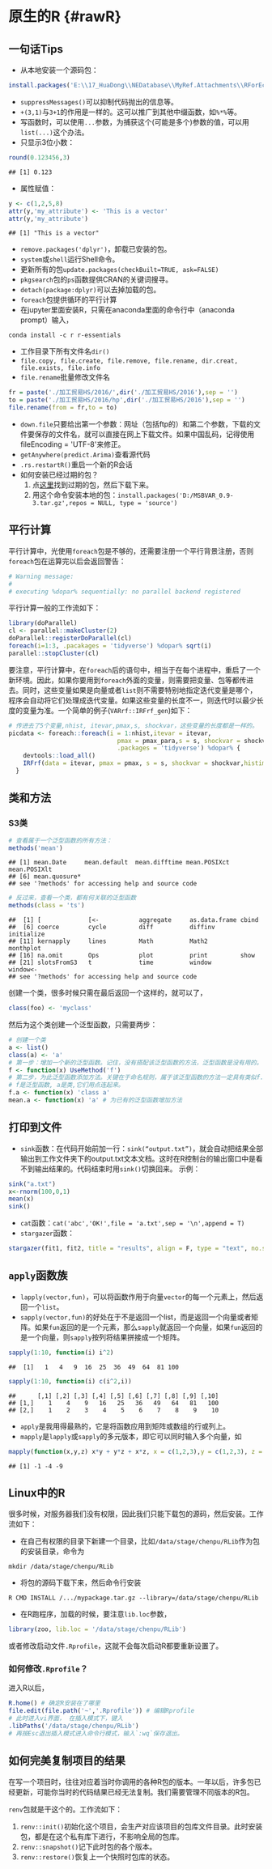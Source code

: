 

# 原生的R {#rawR}
## 一句话Tips
- 从本地安装一个源码包：

```r
install.packages('E:\\17_HuaDong\\NEDatabase\\MyRef.Attachments\\RForEconometrics/phtt_3.1.2.tar.gz',type = 'source',repos = NULL)
```
- `suppressMessages()`可以抑制代码抛出的信息等。
- `+(3,1)`与`3+1`的作用是一样的。这可以推广到其他中缀函数，如`%*%`等。
- 写函数时，可以使用`...`参数，为捕获这个(可能是多个)参数的值，可以用`list(...)`这个办法。
- 只显示3位小数：

```r
round(0.123456,3)
```

```
## [1] 0.123
```
- 属性赋值：

```r
y <- c(1,2,5,8)
attr(y,'my_attribute') <- 'This is a vector'
attr(y,'my_attribute')
```

```
## [1] "This is a vector"
```
- `remove.packages('dplyr')`，卸载已安装的包。
- `system`或`shell`运行Shell命令。
- 更新所有的包`update.packages(checkBuilt=TRUE, ask=FALSE)`
- `pkgsearch`包的`ps`函数提供CRAN的关键词搜寻。
- `detach(package:dplyr)`可以去掉加载的包。
- `foreach`包提供循环的平行计算
- 在jupyter里面安装R，只需在anaconda里面的命令行中（anaconda prompt）输入，
```
conda install -c r r-essentials
```

- 工作目录下所有文件名`dir()`
- `file.copy, file.create, file.remove, file.rename, dir.creat, file.exists, file.info`
- `file.rename`批量修改文件名

```r
fr = paste('./加工贸易HS/2016/',dir('./加工贸易HS/2016'),sep = '')
to = paste('./加工贸易HS/2016/hp',dir('./加工贸易HS/2016'),sep = '')
file.rename(from = fr,to = to)
```
- `down.file`只要给出第一个参数：网址（包括ftp的）和第二个参数，下载的文件要保存的文件名，就可以直接在网上下载文件。如果中国乱码，记得使用fileEncoding = 'UTF-8'来修正。
- `getAnywhere(predict.Arima)`查看源代码
- `.rs.restartR()`重启一个新的R会话
- 如何安装已经过期的包？
   1. 点[这里](https://cran.r-project.org/src/contrib/Archive/)找到过期的包，然后下载下来。
   2. 用这个命令安装本地的包：`install.packages('D:/MSBVAR_0.9-3.tar.gz',repos = NULL, type = 'source')`

## 平行计算
平行计算中，光使用`foreach`包是不够的，还需要注册一个平行背景注册，否则`foreach`包在运算完以后会返回警告：

```r
# Warning message:
#
# executing %dopar% sequentially: no parallel backend registered 
```

平行计算一般的工作流如下：

```r
library(doParallel)
cl <- parallel::makeCluster(2)
doParallel::registerDoParallel(cl)
foreach(i=1:3, .pacakages = 'tidyverse') %dopar% sqrt(i)
parallel::stopCluster(cl)
```

要注意，平行计算中，在`foreach`后的语句中，相当于在每个进程中，重启了一个新环境。因此，如果你要用到`foreach`外面的变量，则需要把变量、包等都传进去。同时，这些变量如果是向量或者`list`则不需要特别地指定迭代变量是哪个，程序会自动将它们处理成迭代变量。如果这些变量的长度不一，则迭代时以最少长度的变量为准。一个简单的例子(`VARrf::IRFrf_gen`)如下：

```r
# 传进去了5个变量,nhist, itevar,pmax,s, shockvar，这些变量的长度都是一样的。
picdata <- foreach::foreach(i = 1:nhist,itevar = itevar,
                              pmax = pmax_para,s = s, shockvar = shockvar,
                              .packages = 'tidyverse') %dopar% {
    devtools::load_all()
    IRFrf(data = itevar, pmax = pmax, s = s, shockvar = shockvar,histime = i)
  }
```


## 类和方法
### S3类

```r
# 查看属于一个泛型函数的所有方法：
methods('mean')
```

```
## [1] mean.Date     mean.default  mean.difftime mean.POSIXct  mean.POSIXlt 
## [6] mean.quosure*
## see '?methods' for accessing help and source code
```

```r
# 反过来，查看一个类，都有何关联的泛型函数
methods(class = 'ts')
```

```
##  [1] [             [<-           aggregate     as.data.frame cbind        
##  [6] coerce        cycle         diff          diffinv       initialize   
## [11] kernapply     lines         Math          Math2         monthplot    
## [16] na.omit       Ops           plot          print         show         
## [21] slotsFromS3   t             time          window        window<-     
## see '?methods' for accessing help and source code
```

创建一个类，很多时候只需在最后返回一个这样的，就可以了，

```r
class(foo) <- 'myclass'   
```
然后为这个类创建一个泛型函数，只需要两步：

```r
# 创建一个类
a <- list()
class(a) <- 'a'
# 第一步：增加一个新的泛型函数。记住，没有搭配该泛型函数的方法，泛型函数是没有用的。
f <- function(x) UseMethod('f') 
# 第二步，为此泛型函数添加方法。关键在于命名规则，属于该泛型函数的方法一定具有类似f.a格式的命名。
# f是泛型函数, a是类,它们用点连起来。
f.a <- function(x) 'class a'
mean.a <- function(x) 'a' # 为已有的泛型函数增加方法
```


## 打印到文件
- `sink`函数：在代码开始前加一行：`sink(“output.txt”)`，就会自动把结果全部输出到工作文件夹下的output.txt文本文档。这时在R控制台的输出窗口中是看不到输出结果的。代码结束时用`sink()`切换回来。 示例：

```r
sink("a.txt") 
x<-rnorm(100,0,1) 
mean(x) 
sink()
```

- `cat`函数：`cat('abc','OK!',file = 'a.txt',sep = '\n',append = T)`
- `stargazer`函数：

```r
stargazer(fit1, fit2, title = "results", align = F, type = "text", no.space = TRUE, out = "fit.html")
```

## `apply`函数族
- `lapply(vector,fun)`，可以将函数作用于向量`vector`的每一个元素上，然后返回一个`list`。
- `sapply(vector,fun)`的好处在于不是返回一个list，而是返回一个向量或者矩阵。如果`fun`返回的是一个元素，那么`sapply`就返回一个向量，如果`fun`返回的是一个向量，则`sapply`按列将结果拼接成一个矩阵。

```r
sapply(1:10, function(i) i^2)
```

```
##  [1]   1   4   9  16  25  36  49  64  81 100
```

```r
sapply(1:10, function(i) c(i^2,i))
```

```
##      [,1] [,2] [,3] [,4] [,5] [,6] [,7] [,8] [,9] [,10]
## [1,]    1    4    9   16   25   36   49   64   81   100
## [2,]    1    2    3    4    5    6    7    8    9    10
```
- `apply`是我用得最熟的，它是将函数应用到矩阵或数组的行或列上。
- `mapply`是`lapply`或`sapply`的多元版本，即它可以同时输入多个向量，如

```r
mapply(function(x,y,z) x*y + y*z + x*z, x = c(1,2,3),y = c(1,2,3), z = c(-1,-2,-3))
```

```
## [1] -1 -4 -9
```

## Linux中的R
很多时候，对服务器我们没有权限，因此我们只能下载包的源码，然后安装。工作流如下：
- 在自己有权限的目录下新建一个目录，比如`/data/stage/chenpu/RLib`作为包的安装目录，命令为
```
mkdir /data/stage/chenpu/RLib
```
- 将包的源码下载下来，然后命令行安装
```
R CMD INSTALL /.../mypackage.tar.gz --library=/data/stage/chenpu/RLib
```
- 在R跑程序，加载的时候，要注意`lib.loc`参数，

```r
library(zoo, lib.loc = '/data/stage/chenpu/RLib')
```
或者修改启动文件`.Rprofile`，这就不会每次启动R都要重新设置了。

### 如何修改`.Rprofile`？
进入R以后，

```r
R.home() # 确定R安装在了哪里
file.edit(file.path('~','.Rprofile')) # 编辑Rprofile
# 此时进入vi界面， 在插入模式下，键入
.libPaths('/data/stage/chenpu/RLib')
# 再按Esc退出插入模式进入命令行模式，输入`:wq`保存退出。
```

## 如何完美复制项目的结果
在写一个项目时，往往对应着当时你调用的各种R包的版本。一年以后，许多包已经更新，可能你当时的代码结果已经无法复制。我们需要管理不同版本的R包。

`renv`包就是干这个的。工作流如下：

1. `renv::init()`初始化这个项目，会生产对应该项目的包库文件目录。此时安装包，都是在这个私有库下进行，不影响全局的包库。
2. `renv::snapshot()`记下此时包的各个版本。
3. `renv::restore()`恢复上一个快照时包库的状态。
